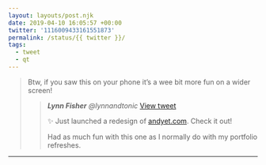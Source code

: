 ```yaml
---
layout: layouts/post.njk
date: 2019-04-10 16:05:57 +00:00
twitter: '1116009433161551873'
permalink: /status/{{ twitter }}/
tags: 
  - tweet
  - qt
---
```


> Btw, if you saw this on your phone it’s a wee bit more fun on a wider screen! 
> 
> > <cite>**Lynn Fisher** @lynnandtonic</cite> [View tweet](/status/1115656991895052289)
> > 
> > ✨ Just launched a redesign of [andyet.com](https://andyet.com). Check it out!
> > 
> > Had as much fun with this one as I normally do with my portfolio refreshes.

---
